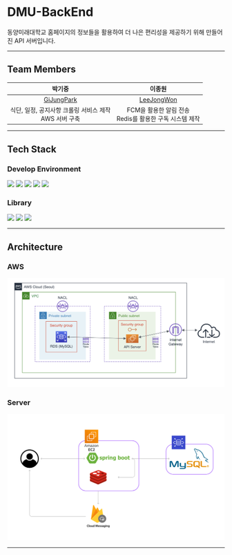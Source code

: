 # DMU-BackEnd
동양미래대학교 홈페이지의 정보들을 활용하여 더 나은 편리성을 제공하기 위해 만들어진 API 서버입니다.

---
## Team Members
|                     박기중                     |                   이종원                    |
|:-------------------------------------------:|:----------------------------------------:|
| [GiJungPark](https://github.com/GiJungPark) |[LeeJongWon](https://github.com/LJW22222) |
|    식단, 일정, 공지사항 크롤링 서비스 제작<br/>AWS 서버 구축    | FCM을 활용한 알림 전송<br/>Redis를 활용한 구독 시스템 제작  |

---
## Tech Stack
### Develop Environment
<img src="https://img.shields.io/badge/IntellJ-000000?style=for-the-badge&logo=intellijidea&logoColor=white"> 
<img src="https://img.shields.io/badge/Spring Boot 3.0.2-6DB33F?style=for-the-badge&logo=SpringBoot&logoColor=white"> 
<img src="https://img.shields.io/badge/java 17-007396?style=for-the-badge&logo=java&logoColor=white"> 
<img src="https://img.shields.io/badge/MySQL 8.0.35-4479A1?style=for-the-badge&logo=MySQL&logoColor=white">
<img src="https://img.shields.io/badge/Redis 6.0.16-DC382D?style=for-the-badge&logo=Redis&logoColor=white">

### Library
<img src="https://img.shields.io/badge/Spring Data JPA-6DB33F?style=for-the-badge&logo=Spring&logoColor=white"> 
<img src="https://img.shields.io/badge/Jsoup 1.17.2-007396?style=for-the-badge&logo=java&logoColor=white"> 
<img src="https://img.shields.io/badge/firebase 9.2.0-FFCA28?style=for-the-badge&logo=firebase&logoColor=white">

---
## Architecture
### AWS
<img src="asset/AWS-Architecture.png"/>

### Server
<img src="asset/Server-Architecture.png"/>

---